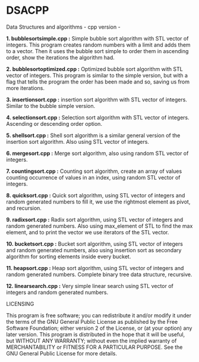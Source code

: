 # DSACPP
Data Structures and algorithms - cpp version -

**1. bubblesortsimple.cpp :** Simple bubble sort algorithm with STL vector of integers. This program creates random numbers with a limit and adds 
them to a vector. Then it uses the bubble sort simple to order them in ascending order, show the iterations the algorithm had.

**2. bubblesortoptimized.cpp :** Optimized bubble sort algorithm with STL vector of integers. This program is similar to the simple version, but with a flag that tells the program the order has been made and so, saving us from more iterations.

**3. insertionsort.cpp :** insertion sort algorithm with STL vector of integers. Similar to the bubble simple version.

**4. selectionsort.cpp :** Selection sort algorithm with STL vector of integers. Ascending or descending order option.

**5. shellsort.cpp :** Shell sort algorithm is a similar general version of the insertion sort algorithm. Also using STL vector of integers.

**6. mergesort.cpp :** Merge sort algorithm, also using random STL vector of integers.

**7. countingsort.cpp :** Counting sort algorithm, create an array of values counting occurrence of values in an index, using random STL vector of integers.

**8. quicksort.cpp :** Quick sort algorithm, using STL vector of integers and random generated numbers to fill it, we use the rightmost element as pivot, and
recursion.

**9. radixsort.cpp :** Radix sort algorithm, using STL vector of integers and random generated numbers. Also using max_element of STL to find the max element, 
and to print the vector we use iterators of the STL vector.

**10. bucketsort.cpp :** Bucket sort algorithm, using STL vector of integers and random generated numbers, also using insertion sort as secondary algorithm for 
sorting elements inside every bucket.

**11. heapsort.cpp :** Heap sort algorithm, using STL vector of integers and random generated numbers. Complete binary tree data structure, recursive.

**12. linearsearch.cpp :** Very simple linear search using STL vector of integers and random generated numbers.


LICENSING

This program is free software; you can redistribute it and/or modify it under the terms of the GNU General Public
License as published by the Free Software Foundation; either version 2 of the License, or (at your option)
any later version.
This program is distributed in the hope that it will be useful, but WITHOUT ANY WARRANTY; without even the
implied warranty of MERCHANTABILITY or FITNESS FOR A PARTICULAR PURPOSE.
See the GNU General Public License for more details.



